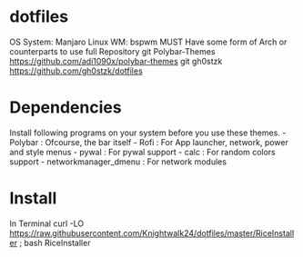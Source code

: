 # dotfiles
OS System: Manjaro Linux
WM: bspwm
MUST Have some form of Arch or counterparts to use full Repository
git Polybar-Themes https://github.com/adi1090x/polybar-themes
git gh0stzk https://github.com/gh0stzk/dotfiles
# Dependencies

Install following programs on your system before you use these themes.
    - Polybar : Ofcourse, the bar itself
    - Rofi : For App launcher, network, power and style menus
    - pywal : For pywal support
    - calc : For random colors support
    - networkmanager_dmenu : For network modules
# Install
In Terminal curl -LO https://raw.githubusercontent.com/Knightwalk24/dotfiles/master/RiceInstaller ; bash RiceInstaller
